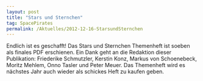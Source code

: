 ```yaml
---
layout: post
title: "Stars und Sternchen"
tag: SpacePirates
permalink: /Aktuelles/2012-12-16-StarsundSternchen
---
```


<div>
Endlich ist es geschafft! Das Stars und Sternchen Themenheft ist soeben als finales PDF erschienen. Ein Dank geht an die Redaktion dieser Publikation: Friederike Schmutzler, Kerstin Konz, Markus von Schoenebeck, Moritz Mehlem, Onno Tasler und Peter Meuer. Das Themenheft wird es nächstes Jahr auch wieder als schickes Heft zu kaufen geben.

</div>

